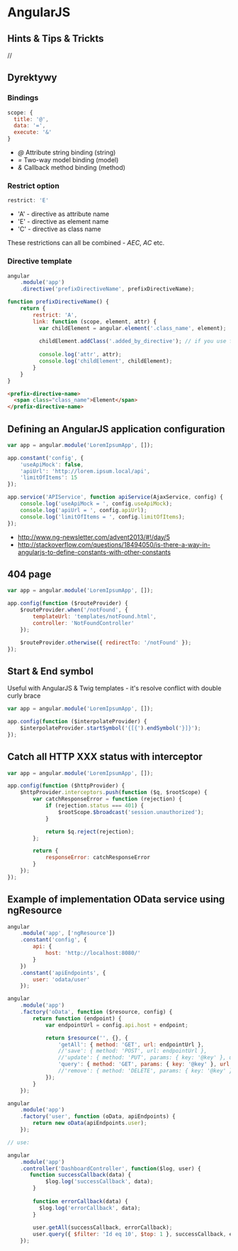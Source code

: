 # AngularJS

## Hints & Tips & Trickts

// 

## Dyrektywy

### Bindings

```js
scope: {
  title: '@',
  data: '=',
  execute: '&'
}
```

- *@* Attribute string binding (string)
- *=* Two-way model binding (model)
- *&* Callback method binding (method)
 
### Restrict option

```js
restrict: 'E'
```

- 'A' - directive as attribute name
- 'E' - directive as element name
- 'C' - directive as class name

These restrictions can all be combined - *AEC*, *AC* etc.

### Directive template

```js
angular
    .module('app')
    .directive('prefixDirectiveName', prefixDirectiveName);

function prefixDirectiveName() {
    return {
        restrict: 'A',
        link: function (scope, element, attr) {
          var childElement = angular.element('.class_name', element);
          
          childElement.addClass('.added_by_directive'); // if you use full jQuery lib
          
          console.log('attr', attr);
          console.log('childElement', childElement);
        }
    }
}
```

```html
<prefix-directive-name>
  <span class="class_name">Element</span>
</prefix-directive-name>
```

## Defining an AngularJS application configuration

```js
var app = angular.module('LoremIpsumApp', []);

app.constant('config', {
    'useApiMock': false,
    'apiUrl': 'http://lorem.ipsum.local/api',
    'limitOfItems': 15
});

app.service('APIService', function apiService(AjaxService, config) {
    console.log('useApiMock = ', config.useApiMock);
    console.log('apiUrl = ', config.apiUrl);
    console.log('limitOfItems = ', config.limitOfItems);
});
```

- http://www.ng-newsletter.com/advent2013/#!/day/5
- http://stackoverflow.com/questions/18494050/is-there-a-way-in-angularjs-to-define-constants-with-other-constants

## 404 page

```js
var app = angular.module('LoremIpsumApp', []);

app.config(function ($routeProvider) {
    $routeProvider.when('/notFound', {
        templateUrl: 'templates/notFound.html',
        controller: 'NotFoundController'
    });

    $routeProvider.otherwise({ redirectTo: '/notFound' });
});
```

## Start & End symbol

Useful with AngularJS & Twig templates - it's resolve conflict with double curly brace

```js
var app = angular.module('LoremIpsumApp', []);

app.config(function ($interpolateProvider) {
    $interpolateProvider.startSymbol('{[{').endSymbol('}]}');
});
```

## Catch all HTTP XXX status with interceptor

```js
var app = angular.module('LoremIpsumApp', []);

app.config(function ($httpProvider) {
    $httpProvider.interceptors.push(function ($q, $rootScope) {
        var catchResponseError = function (rejection) {
            if (rejection.status === 401) {
                $rootScope.$broadcast('session.unauthorized');
            }

            return $q.reject(rejection);
        };

        return {
            responseError: catchResponseError
        }
    });
});
```

## Example of implementation OData service using ngResource

```js
angular
    .module('app', ['ngResource'])
    .constant('config', {
        api: {
            host: 'http://localhost:8080/'
        }
    })
    .constant('apiEndpoints', {
        user: 'odata/user'
    });

angular
    .module('app')
    .factory('oData', function ($resource, config) {
        return function (endpoint) {
            var endpointUrl = config.api.host + endpoint;

            return $resource('', {}, {
                'getAll': { method: 'GET', url: endpointUrl },
                //'save': { method: 'POST', url: endpointUrl },
                //'update': { method: 'PUT', params: { key: '@key' }, url: endpointUrl + '(:key)' },
                'query': { method: 'GET', params: { key: '@key' }, url: endpointUrl + '(:key)' },
                //'remove': { method: 'DELETE', params: { key: '@key' }, url: endpointUrl + '(:key)' }
            });
        }
    });

angular
    .module('app')
    .factory('user', function (oData, apiEndpoints) {
        return new oData(apiEndpoints.user);
    });

// use:

angular
    .module('app')
    .controller('DashboardController', function($log, user) {
       function successCallback(data) {
            $log.log('successCallback', data);
        }
        
        function errorCallback(data) {
          $log.log('errorCallback', data);
        }
        
        user.getAll(successCallback, errorCallback);
        user.query({ $filter: 'Id eq 10', $top: 1 }, successCallback, errorCallback); 
    });
```
